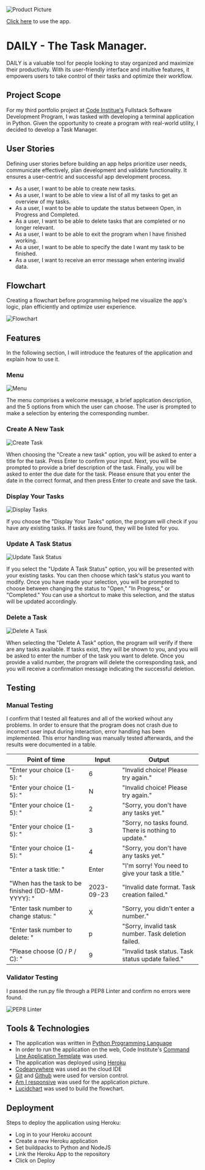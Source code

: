 ![Product Picture](images/am-i-responsive.jpg)

[Click here](https://daily-task-manager-a1eb82a65d82.herokuapp.com/) to use the app.

# DAILY - The Task Manager.

DAILY is a valuable tool for people looking to stay organized and maximize their productivity. With its user-friendly interface and intuitive features, it empowers users to take control of their tasks and optimize their workflow.

## Project Scope

For my third portfolio project at [Code Institue's](https://codeinstitute.net/) Fullstack Software Development Program, I was tasked with developing a terminal application in Python. Given the opportunity to create a program with real-world utility, I decided to develop a Task Manager.

## User Stories

Defining user stories before building an app helps prioritize user needs, communicate effectively, plan development and validate functionality. It ensures a user-centric and successful app development process.

- As a user, I want to be able to create new tasks.
- As a user, I want to be able to view a list of all my tasks to get an overview of my tasks.
- As a user, I want to be able to update the status between Open, in Progress and Completed.
- As a user, I want to be able to delete tasks that are completed or no longer relevant.
- As a user, I want to be able to exit the program when I have finished working.
- As a user, I want to be able to specify the date I want my task to be finished.
- As a user, I want to receive an error message when entering invalid data.

## Flowchart

Creating a flowchart before programming helped me visualize the app's logic, plan efficiently and optimize user experience. 

![Flowchart](images/flow-chart.png)

## Features

In the following section, I will introduce the features of the application and explain how to use it.

### Menu

![Menu](images/menu.jpeg)

The menu comprises a welcome message, a brief application description, and the 5 options from which the user can choose. The user is prompted to make a selection by entering the corresponding number.

### Create A New Task

![Create Task](images/create-task.jpeg)

When choosing the "Create a new task" option, you will be asked to enter a title for the task. Press Enter to confirm your input. Next, you will be prompted to provide a brief description of the task. Finally, you will be asked to enter the due date for the task. Please ensure that you enter the date in the correct format, and then press Enter to create and save the task.

### Display Your Tasks

![Display Tasks](images/display-tasks.jpeg)

If you choose the "Display Your Tasks" option, the program will check if you have any existing tasks. If tasks are found, they will be listed for you.

### Update A Task Status

![Update Task Status](images/update-task.jpeg)

If you select the "Update A Task Status" option, you will be presented with your existing tasks. You can then choose which task's status you want to modify. Once you have made your selection, you will be prompted to choose between changing the status to "Open," "In Progress," or "Completed." You can use a shortcut to make this selection, and the status will be updated accordingly.

### Delete a Task

![Delete A Task](images/delete-task.jpeg)

When selecting the "Delete A Task" option, the program will verify if there are any tasks available. If tasks exist, they will be shown to you, and you will be asked to enter the number of the task you want to delete. Once you provide a valid number, the program will delete the corresponding task, and you will receive a confirmation message indicating the successful deletion.

## Testing

### Manual Testing

I confirm that I tested all features and all of the worked wihout any problems. In order to ensure that the program does not crash due to incorrect user input during interaction, error handling has been implemented. This error handling was manually tested afterwards, and the results were documented in a table.

|                  Point of time                    |    Input   |                          Output                      |
|---------------------------------------------------|------------|------------------------------------------------------|
|            "Enter your choice (1-5): "            |      6     |            "Invalid choice! Please try again."       |
|            "Enter your choice (1-5): "            |      N     |            "Invalid choice! Please try again."       |
|            "Enter your choice (1-5): "            |      2     |           "Sorry, you don't have any tasks yet."     |
|            "Enter your choice (1-5): "            |      3     | "Sorry, no tasks found. There is nothing to update." |
|            "Enter your choice (1-5): "            |      4     |         "Sorry, you don't have any tasks yet."       |
|              "Enter a task title: "               |    Enter   |   "I'm sorry! You need to give your task a title."   |
| "When has the task to be finished (DD-MM-YYYY): " | 2023-09-23 |      "Invalid date format. Task creation failed."    |
|       "Enter task number to change status: "      |      X     |           "Sorry, you didn't enter a number."        |
|       "Enter task number to delete: "             |      p     |  "Sorry, invalid task number. Task deletion failed.  |
|        "Please choose (O / P / C): "              |      9     |   "Invalid task status. Task status update failed."  |



### Validator Testing

I passed the run.py file through a PEP8 Linter and confirm no errors were found.

![PEP8 Linter](images/python-linter.jpeg)

## Tools & Technologies

- The application was written in [Python Programming Language](https://www.python.org/)
- In order to run the application on the web, Code Institute's [Command Line Application Template](https://github.com/codewithmaik/command-line-template) was used.
- The application was deployed using [Heroku](https://www.heroku.com/platform)
- [Codeanywhere](https://codeanywhere.com/) was used as the cloud IDE
- [Git](https://git-scm.com/) and [Github](https://github.com/) were used for version control.
- [Am I responsive](https://ui.dev/amiresponsive) was used for the application picture.
- [Lucidchart](https://www.lucidchart.com) was used to build the flowchart.

## Deployment

Steps to deploy the application using Heroku:

- Log in to your Heroku account
- Create a new Heroku application
- Set buildpacks to Python and NodeJS
- Link the Heroku App to the repository
- Click on Deploy
